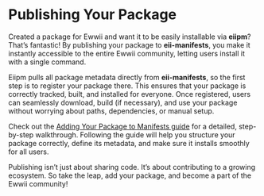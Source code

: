 # Publishing Your Package

Created a package for Ewwii and want it to be easily installable via **eiipm**? That’s fantastic! By publishing your package to **eii-manifests**, you make it instantly accessible to the entire Ewwii community, letting users install it with a single command.

Eiipm pulls all package metadata directly from **eii-manifests**, so the first step is to register your package there. This ensures that your package is correctly tracked, built, and installed for everyone. Once registered, users can seamlessly download, build (if necessary), and use your package without worrying about paths, dependencies, or manual setup.

Check out the [Adding Your Package to Manifests guide](https://github.com/Ewwii-sh/eii-manifests?tab=readme-ov-file#adding-your-package-to-manifests) for a detailed, step-by-step walkthrough. Following the guide will help you structure your package correctly, define its metadata, and make sure it installs smoothly for all users.

Publishing isn’t just about sharing code. It’s about contributing to a growing ecosystem. So take the leap, add your package, and become a part of the Ewwii community!
